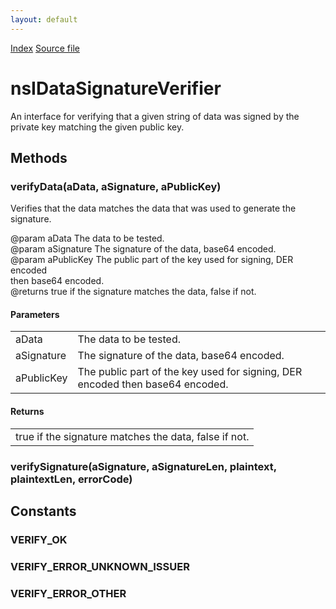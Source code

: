 ```yaml
---
layout: default
---
```

<div id='links'><a href="../index.html">Index</a>
<a href="http://dxr.mozilla.org/mozilla-central/source/security/manager/ssl/public/nsIDataSignatureVerifier.idl">Source file</a>
</div>

# nsIDataSignatureVerifier #
  
An interface for verifying that a given string of data was signed by the  
private key matching the given public key.  
  

## Methods ##

### verifyData(aData, aSignature, aPublicKey) ###
  
Verifies that the data matches the data that was used to generate the  
signature.  
  
@param aData      The data to be tested.  
@param aSignature The signature of the data, base64 encoded.  
@param aPublicKey The public part of the key used for signing, DER encoded  
                  then base64 encoded.  
@returns true if the signature matches the data, false if not.  
  

#### Parameters ####

<table>

<tr>
<td>aData</td>
<td>The data to be tested.  
</td>
</tr>

<tr>
<td>aSignature</td>
<td>The signature of the data, base64 encoded.  
</td>
</tr>

<tr>
<td>aPublicKey</td>
<td>The public part of the key used for signing, DER encoded  
                  then base64 encoded.  
</td>
</tr>

</table>

#### Returns ####

<table>

<tr>
<td>true if the signature matches the data, false if not.  
</td>
</tr>

</table>

### verifySignature(aSignature, aSignatureLen, plaintext, plaintextLen, errorCode) ###

## Constants ##

### VERIFY_OK ###

### VERIFY_ERROR_UNKNOWN_ISSUER ###

### VERIFY_ERROR_OTHER ###
